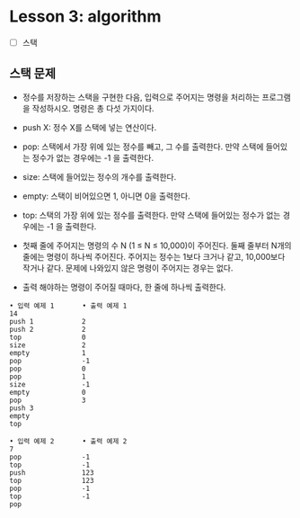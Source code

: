 # Lesson 3: algorithm

- [ ] 스택

## 스택 문제

- 정수를 저장하는 스택을 구현한 다음, 입력으로 주어지는 명령을 처리하는 프로그램을 작성하시오. 명령은 총 다섯 가지이다.
- push X: 정수 X를 스택에 넣는 연산이다.
- pop: 스택에서 가장 위에 있는 정수를 빼고, 그 수를 출력한다. 만약 스택에 들어있는 정수가 없는 경우에는 -1 을 출력한다.
- size: 스택에 들어있는 정수의 개수를 출력한다.
- empty: 스택이 비어있으면 1, 아니면 0을 출력한다.
- top: 스택의 가장 위에 있는 정수를 출력한다. 만약 스택에 들어있는 정수가 없는 경우에는 -1 을 출력한다.

- 첫째 줄에 주어지는 명령의 수 N (1 ≤ N ≤ 10,000)이 주어진다. 둘째 줄부터 N개의 줄에는 명령이 하나씩 주어진다. 주어지는 정수는 1보다 크거나 같고, 10,000보다 작거나 같다. 문제에 나와있지 않은 명령이 주어지는 경우는 없다.
- 출력 해야하는 명령이 주어질 때마다, 한 줄에 하나씩 출력한다.

```
• 입력 예제 1       • 출력 예제 1
14                
push 1            2
push 2            2
top               0
size              2
empty             1
pop               -1
pop               0
pop               1
size              -1
empty             0
pop               3
push 3 
empty
top

• 입력 예제 2       • 출력 예제 2
7                 
pop               -1
top               -1
push              123 
top               123
pop               -1
top               -1
pop
```